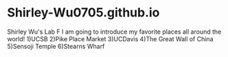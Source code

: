 # Shirley-Wu0705.github.io
Shirley Wu's Lab F
I am going to introduce my favorite places all around the world!
1)UCSB
2)Pike Place Market
3)UCDavis
4)The Great Wall of China
5)Sensoji Temple
6)Stearns Wharf
